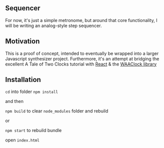 ## Sequencer

For now, it's just a simple metronome, but around that core functionality, I will be writing an analog-style step sequencer.

## Motivation

This is a proof of concept, intended to eventually be wrapped into a larger Javascript synthesizer project. Furthermore, it's an attempt at bridging the excellent A Tale of Two Clocks tutorial with [React](https://reactjs.org/) & the [WAAClock library](https://github.com/sebpiq/WAAClock)

## Installation

`cd` into folder
`npm install`

and then

`npm build` to clear `node_modules` folder and rebuild

or

`npm start` to rebuild bundle

open `index.html`
